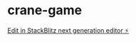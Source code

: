 # crane-game

[Edit in StackBlitz next generation editor ⚡️](https://stackblitz.com/~/github.com/sashock/crane-game)